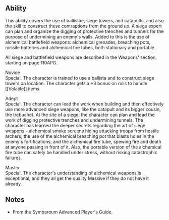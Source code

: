 ## Ability
This ability covers the use of ballistae, siege towers, and catapults, and also the skill to construct these contraptions from the ground up. A siege expert can plan and organize the digging of protective trenches and tunnels for the purpose of undermining an enemy's walls. Added to this is the use of alchemical battlefield weapons: alchemical grenades, breaching pots, missile batteries and alchemical fire tubes, both stationary and portable.

All siege and battlefield weapons are described in the Weapons' section, starting on page 110APG.

Novice<br>Special. The character is trained to use a ballista and to construct siege towers on location. The character gets a +3 bonus on rolls to handle [[Volatile]] items.

Adept<br>Special. The character can lead the work when building and then effectively use more advanced siege weapons, like the catapult and its bigger cousin, the trebuchet. At the site of a siege, the character can plan and lead the work of digging protective trenches and undermining tunnels. The character has learned the deeper secrets regarding the art of siege weapons – alchemical smoke screens hiding attacking troops from hostile archers; the use of the alchemical breaching pot that blasts holes in the enemy's fortifications; and the alchemical fire tube, spewing fire and death at anyone passing in front of it. Also, the portable version of the alchemical fire tube can safely be handled under stress, without risking catastrophic failures.

Master<br>Special. The character's understanding of alchemical weapons is exceptional, and they all get the quality Massive if they do not have it already.
## Notes
* From the Symbaroum Advanced Player's Guide.